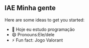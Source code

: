 ## IAE Minha gente

Here are some ideas to get you started:

- 🔭 Hoje eu estudo programação 
- 😄 Pronouns:Ele/dele
- ⚡ Fun fact: Jogo Valorant

